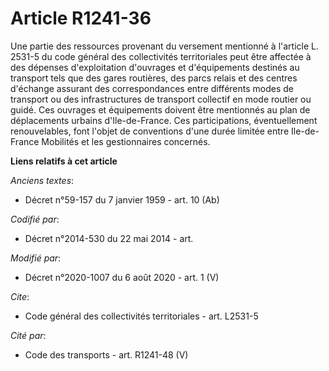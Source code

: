 # Article R1241-36

Une partie des ressources provenant du versement mentionné à l'article L. 2531-5 du code général des collectivités
territoriales peut être affectée à des dépenses d'exploitation d'ouvrages et d'équipements destinés au transport tels que des
gares routières, des parcs relais et des centres d'échange assurant des correspondances entre différents modes de transport
ou des infrastructures de transport collectif en mode routier ou guidé. Ces ouvrages et équipements doivent être mentionnés
au plan de déplacements urbains d'Ile-de-France. Ces participations, éventuellement renouvelables, font l'objet de
conventions d'une durée limitée entre          Ile-de-France Mobilités et les gestionnaires concernés.

**Liens relatifs à cet article**

_Anciens textes_:

  - Décret n°59-157 du 7 janvier 1959 - art. 10 (Ab)

_Codifié par_:

  - Décret n°2014-530 du 22 mai 2014 - art.

_Modifié par_:

  - Décret n°2020-1007 du 6 août 2020 - art. 1 (V)

_Cite_:

  - Code général des collectivités territoriales - art. L2531-5

_Cité par_:

  - Code des transports - art. R1241-48 (V)
